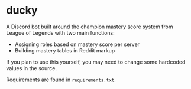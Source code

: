 # ducky

A Discord bot built around the champion mastery score system from League of
Legends with two main functions:

- Assigning roles based on mastery score per server
- Building mastery tables in Reddit markup

If you plan to use this yourself, you may need to change some hardcoded values
in the source.

Requirements are found in `requirements.txt`.
